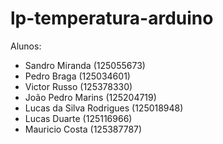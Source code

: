 # lp-temperatura-arduino
Alunos:
- Sandro Miranda (125055673)
- Pedro Braga (125034601)
- Victor Russo (125378330)
- João Pedro Marins (125204719)
- Lucas da Silva Rodrigues (125018948)
- Lucas Duarte (125116966)
- Mauricio Costa (125387787)
